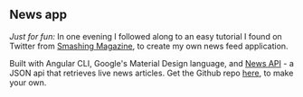 ## News app

*Just for fun:* In one evening I followed along to an easy tutorial I found on Twitter from [Smashing Magazine][smash-mag], to create my own news feed application.

Built with Angular CLI, Google's Material Design language, and [News API][news-api] - a JSON api that retrieves live news articles. Get the Github repo [here][tutorial-repo], to make your own.

[smash-mag]: https://www.smashingmagazine.com/2018/10/news-application-with-angular-and-material-design/
[news-api]: https://newsapi.org/
[tutorial-repo]: https://github.com/rachidsakara/angular-news-application-with-material
